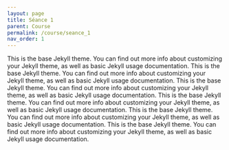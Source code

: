 ```yaml
---
layout: page
title: Séance 1
parent: Course
permalink: /course/seance_1
nav_order: 1
---
```


 <link rel="shortcut icon" href="/img/logo.png" type="image/png">

This is the base Jekyll theme. You can find out more info about customizing your Jekyll theme, as well as basic Jekyll usage documentation.
This is the base Jekyll theme. You can find out more info about customizing your Jekyll theme, as well as basic Jekyll usage documentation.
This is the base Jekyll theme. You can find out more info about customizing your Jekyll theme, as well as basic Jekyll usage documentation.
This is the base Jekyll theme. You can find out more info about customizing your Jekyll theme, as well as basic Jekyll usage documentation.
This is the base Jekyll theme. You can find out more info about customizing your Jekyll theme, as well as basic Jekyll usage documentation.
This is the base Jekyll theme. You can find out more info about customizing your Jekyll theme, as well as basic Jekyll usage documentation.
